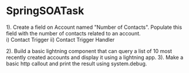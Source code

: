 # SpringSOATask
1). Create a field on Account named "Number of Contacts". Populate this field with the number of contacts related to an account.  
  i) Contact Trigger
  ii) Contact Trigger Handler
  
2). Build a basic lightning component that can query a list of 10 most recently created accounts and display it using a lightning app.    3). Make a basic http callout and print the result using system.debug.
